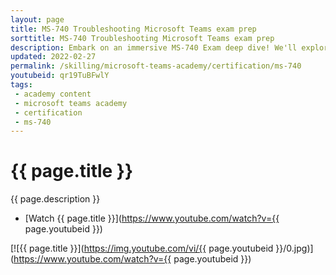 ```yaml
---
layout: page
title: MS-740 Troubleshooting Microsoft Teams exam prep
sorttitle: MS-740 Troubleshooting Microsoft Teams exam prep
description: Embark on an immersive MS-740 Exam deep dive! We'll explore each category and topic thoroughly, providing the knowledge you need to pass with confidence.
updated: 2022-02-27
permalink: /skilling/microsoft-teams-academy/certification/ms-740
youtubeid: qr19TuBFwlY
tags: 
 - academy content
 - microsoft teams academy
 - certification
 - ms-740
---
```


# {{ page.title }}

{{ page.description }}

* [Watch {{ page.title }}](https://www.youtube.com/watch?v={{ page.youtubeid }})

[![{{ page.title }}](https://img.youtube.com/vi/{{ page.youtubeid }}/0.jpg)](https://www.youtube.com/watch?v={{ page.youtubeid }})
